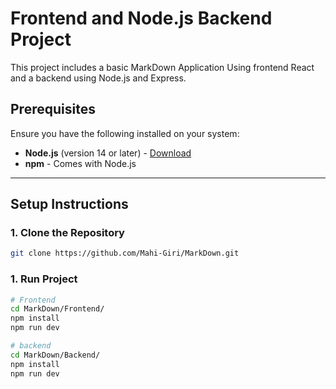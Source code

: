 # Frontend and Node.js Backend Project

This project includes a basic MarkDown Application Using frontend React and a backend using Node.js and Express.

## Prerequisites

Ensure you have the following installed on your system:

- **Node.js** (version 14 or later) - [Download](https://nodejs.org/)
- **npm** - Comes with Node.js

---

## Setup Instructions

### 1. Clone the Repository

```bash
git clone https://github.com/Mahi-Giri/MarkDown.git
```

### 1. Run Project

```bash
# Frontend
cd MarkDown/Frontend/
npm install
npm run dev

# backend
cd MarkDown/Backend/
npm install
npm run dev
```
